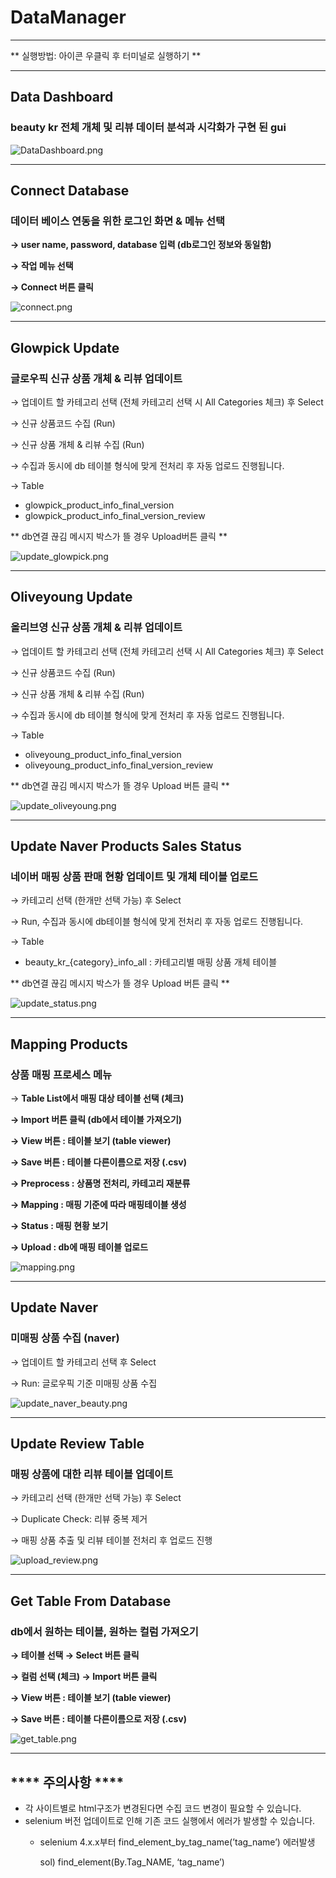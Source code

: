 # DataManager

---

** 실행방법: 아이콘 우클릭 후 터미널로 실행하기 ** 

---

## Data Dashboard

### beauty kr 전체 개체 및 리뷰 데이터 분석과 시각화가 구현 된 gui

![DataDashboard.png](datamanager_img/DataDashboard.png)

---

## Connect Database

### 데이터 베이스 연동을 위한 로그인 화면 & 메뉴 선택

**→ user name, password, database 입력 (db로그인 정보와 동일함)**

**→  작업 메뉴 선택** 

**→ Connect 버튼 클릭**

![connect.png](datamanager_img/connect.png)

---

## Glowpick Update

### 글로우픽 신규 상품 개체 & 리뷰 업데이트

→ 업데이트 할 카테고리 선택 (전체 카테고리 선택 시 All Categories 체크) 후 Select

→ 신규 상품코드 수집 (Run)

→ 신규 상품 개체 & 리뷰 수집 (Run)

→ 수집과 동시에 db 테이블 형식에 맞게 전처리 후 자동 업로드 진행됩니다.

→ Table

- glowpick_product_info_final_version
- glowpick_product_info_final_version_review

** db연결 끊김 메시지 박스가 뜰 경우 Upload버튼 클릭 ** 

![update_glowpick.png](datamanager_img/update_glowpick.png)

---

## Oliveyoung Update

### 올리브영 신규 상품 개체 & 리뷰 업데이트

→ 업데이트 할 카테고리 선택 (전체 카테고리 선택 시 All Categories 체크) 후 Select

→ 신규 상품코드 수집 (Run)

→ 신규 상품 개체 & 리뷰 수집 (Run)

→ 수집과 동시에 db 테이블 형식에 맞게 전처리 후 자동 업로드 진행됩니다.

→ Table

- oliveyoung_product_info_final_version
- oliveyoung_product_info_final_version_review

** db연결 끊김 메시지 박스가 뜰 경우 Upload 버튼 클릭 ** 

![update_oliveyoung.png](datamanager_img/update_oliveyoung.png)

---

## Update Naver Products Sales Status

### 네이버 매핑 상품 판매 현황 업데이트 및 개체 테이블 업로드

→ 카테고리 선택 (한개만 선택 가능) 후 Select 

→ Run, 수집과 동시에 db테이블 형식에 맞게 전처리 후 자동 업로드 진행됩니다.

→ Table

- beauty_kr_{category}_info_all : 카테고리별 매핑 상품 개체 테이블

** db연결 끊김 메시지 박스가 뜰 경우 Upload 버튼 클릭 ** 

![update_status.png](datamanager_img/update_status.png)

---

## Mapping Products

### 상품 매핑 프로세스 메뉴

→ **Table List에서 매핑 대상 테이블 선택 (체크)** 

**→ Import 버튼 클릭 (db에서 테이블 가져오기)** 

**→ View 버튼 :  테이블 보기 (table viewer)** 

**→ Save 버튼 : 테이블 다른이름으로 저장 (.csv)**

**→ Preprocess :  상품명 전처리, 카테고리 재분류**  

**→ Mapping :  매핑 기준에 따라 매핑테이블 생성** 

**→ Status :  매핑 현황 보기** 

**→ Upload :  db에 매핑 테이블 업로드**

![mapping.png](datamanager_img/mapping.png)

---

## Update Naver

### 미매핑 상품 수집 (naver)

→ 업데이트 할 카테고리 선택 후 Select

→ Run: 글로우픽 기준 미매핑 상품 수집

![update_naver_beauty.png](datamanager_img/update_naver_beauty.png)

---

## Update Review Table

### 매핑 상품에 대한 리뷰 테이블 업데이트

→ 카테고리 선택 (한개만 선택 가능) 후 Select 

→ Duplicate Check: 리뷰 중복 제거 

→ 매핑 상품 추출 및 리뷰 테이블 전처리 후 업로드 진행 

![upload_review.png](datamanager_img/upload_review.png)

---

## Get Table From Database

### db에서 원하는 테이블, 원하는 컬럼 가져오기

**→ 테이블 선택 → Select 버튼 클릭**

**→ 컬럼 선택 (체크) → Import 버튼 클릭** 

**→ View 버튼 :  테이블 보기 (table viewer)**

**→ Save 버튼 : 테이블 다른이름으로 저장 (.csv)**

![get_table.png](datamanager_img/get_table.png)

---

## **** 주의사항 ****

- 각 사이트별로 html구조가 변경된다면 수집 코드 변경이 필요할 수 있습니다.
- selenium 버전 업데이트로 인해 기존 코드 실행에서 에러가 발생할 수 있습니다.
    - selenium 4.x.x부터 find_element_by_tag_name(’tag_name’) 에러발생
        
        sol) find_element(By.Tag_NAME, ‘tag_name’)